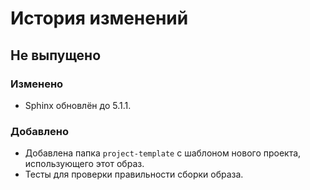 # История изменений

## Не выпущено

### Изменено

- Sphinx обновлён до 5.1.1.

### Добавлено

- Добавлена папка `project-template` с шаблоном нового проекта, использующего этот образ.
- Тесты для проверки правильности сборки образа.
